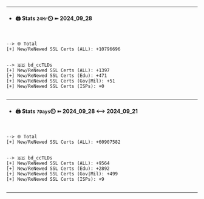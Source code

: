 

---
- #### 🖨️ **Stats** `24Hr`⏲️ ➼ 2024_09_28
```console


--> 🌐 Total
[+] New/ReNewed SSL Certs (ALL): +10796696


--> 🇧🇩 bd_ccTLDs
[+] New/ReNewed SSL Certs (ALL): +1397
[+] New/ReNewed SSL Certs (Edu): +471
[+] New/ReNewed SSL Certs (Gov|Mil): +51
[+] New/ReNewed SSL Certs (ISPs): +0


```

---
- #### 🖨️ **Stats** `7Days`⏲️ ➼ 2024_09_28 <--> 2024_09_21
```console


--> 🌐 Total
[+] New/ReNewed SSL Certs (ALL): +60907582


--> 🇧🇩 bd_ccTLDs
[+] New/ReNewed SSL Certs (ALL): +9564
[+] New/ReNewed SSL Certs (Edu): +2892
[+] New/ReNewed SSL Certs (Gov|Mil): +499
[+] New/ReNewed SSL Certs (ISPs): +9


```

---

